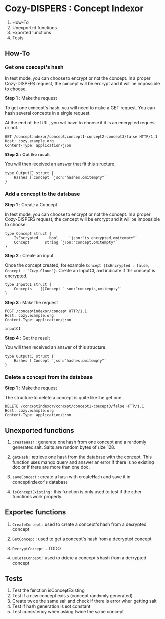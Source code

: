 # Cozy-DISPERS : Concept Indexor

1. How-To
2. Unexported functions
3. Exported functions
4. Tests

## How-To

### Get one concept's hash

In test mode, you can choose to encrypt or not the concept. In a proper Cozy-DISPERS request, the concept will be encrypt and it will be impossible to choose.

**Step 1** : Make the request

To get one concept's hash, you will need to make a GET request. You can hash several concepts in a single request.

At the end of the URL, you will have to choose if it is an encrypted request or not.

```http
GET /conceptindexor/concept/concept1-concept2-concept3/false HTTP/1.1
Host: cozy.example.org
Content-Type: application/json
```

**Step 2** : Get the result

You will then received an answer that fit this structure.

```golang
type OutputCI struct {
	Hashes []Concept `json:"hashes,omitempty"`
}
```

### Add a concept to the database

**Step 1** : Create a Concept

In test mode, you can choose to encrypt or not the concept. In a proper Cozy-DISPERS request, the concept will be encrypt and it will be impossible to choose.

```golang
type Concept struct {
	IsEncrypted		bool 	 `json:"is_encrypted,omitempty"`
	Concept       string `json:"concept,omitempty"`
}
```

**Step 2** : Create an input

Once the concept created, for example `Concept {IsEncrypted : false, Concept : "Cozy-Cloud"}`. Create an InputCI, and indicate if the concept is encrypted.

```golang
type InputCI struct {
	Concepts    []Concept `json:"concepts,omitempty"`
}
```

**Step 3** : Make the request

```http
POST /conceptindexor/concept HTTP/1.1
Host: cozy.example.org
Content-Type: application/json

inputCI
```

**Step 4** : Get the result

You will then received an answer of this structure.

```golang
type OutputCI struct {
	Hashes []Concept `json:"hashes,omitempty"`
}
```

### Delete a concept from the database

**Step 1** : Make the request

The structure to delete a concept is quite like the get one.

```http
DELETE /conceptindexor/concept/concept1-concept3/false HTTP/1.1
Host: cozy.example.org
Content-Type: application/json
```

## Unexported functions

1. `createHash` : generate one hash from one concept and a randomly generated salt. Salts are random bytes of size 128.

2. `getHash` : retrieve one hash from the database with the concept. This function uses mango query and answer an error if there is no existing doc or if there are more than one doc.

3. `saveConcept` : create a hash with createHash and save it in conceptindexor's database

4. `isConceptExisting` : this function is only used to test if the other functions work properly.

## Exported functions

1. `CreateConcept` : used to create a concept's hash from a decrypted concept

2. `GetConcept` : used to get a concept's hash from a decrypted concept

3. `DecryptConcept` .. TODO

4. `DeleteConcept` : used to delete a concept's hash from a decrypted concept

## Tests

1. Test the function isConceptExisting
2. Test if a new concept exists (concept randomly generated)
3. Create twice the same salt and check if there is error when getting salt
4. Test if hash generation is not constant
5. Test consistency when asking twice the same concept
